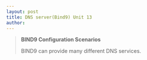 ```yaml
---
layout: post
title: DNS server(Bind9) Unit 13
author:
---
```


> <b>**BIND9 Configuration Scenarios**</b>
>
> BIND9 can provide many different DNS services. 
